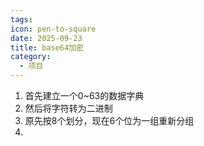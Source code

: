 ```yaml
---
tags:
icon: pen-to-square
date: 2025-09-23
title: base64加密
category:
  - 项目
---
```

1. 首先建立一个0~63的数据字典
2. 然后将字符转为二进制
3. 原先按8个划分，现在6个位为一组重新分组
4. 